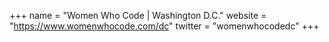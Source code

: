 +++
name = "Women Who Code | Washington D.C."
website = "https://www.womenwhocode.com/dc"
twitter = "womenwhocodedc"
+++